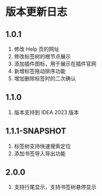 # 版本更新日志

## 1.0.1

1. 修改 Help 页的网址
2. 修改标签树的根节点展示
3. 添加插件图标，用于展示在插件官网
4. 新增标签拖动排序功能
5. 增加删除标签时的二次确认

## 1.1.0

1. 版本支持到 IDEA 2023 版本

## 1.1.1-SNAPSHOT

1. 标签树支持快速搜索定位
2. 添加书签导入导出功能

## 2.0.0
1. 支持行尾显示，支持书签树悬停显示